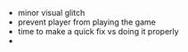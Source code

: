 - minor visual glitch
- prevent player from playing the game
- time to make a quick fix vs doing it properly
- 